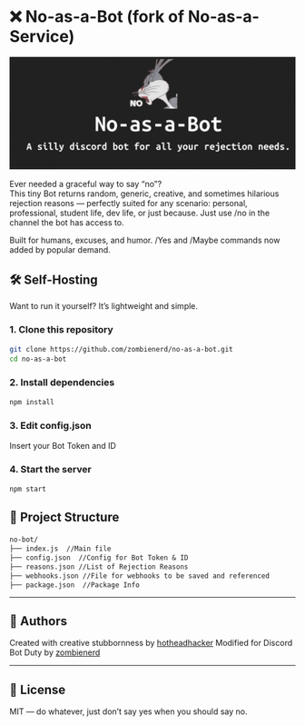 # ❌ No-as-a-Bot (fork of No-as-a-Service)

<p align="center">
  <img src="https://raw.githubusercontent.com/zombienerd/no-as-a-bot/main/assets/imgs/naab-with-no-logo-bunny.png" width="800" alt="No-as-a-Service Banner" width="70%"/>
</p>


Ever needed a graceful way to say “no”?  
This tiny Bot returns random, generic, creative, and sometimes hilarious rejection reasons — perfectly suited for any scenario: personal, professional, student life, dev life, or just because.  Just use /no in the channel the bot has access to.

Built for humans, excuses, and humor.
/Yes and /Maybe commands now added by popular demand.

## 🛠️ Self-Hosting

Want to run it yourself? It’s lightweight and simple.

### 1. Clone this repository
```bash
git clone https://github.com/zombienerd/no-as-a-bot.git
cd no-as-a-bot
```

### 2. Install dependencies
```bash
npm install
```
### 3. Edit config.json
Insert your Bot Token and ID

### 4. Start the server
```bash
npm start
```

## 📁 Project Structure

```
no-bot/
├── index.js  //Main file
├── config.json  //Config for Bot Token & ID
├── reasons.json //List of Rejection Reasons
├── webhooks.json //File for webhooks to be saved and referenced
├── package.json  //Package Info
```

---


## 👤 Authors

Created with creative stubbornness by [hotheadhacker](https://github.com/hotheadhacker)
Modified for Discord Bot Duty by [zombienerd](https://github.com/zombienerd)

---

## 📄 License

MIT — do whatever, just don’t say yes when you should say no.

